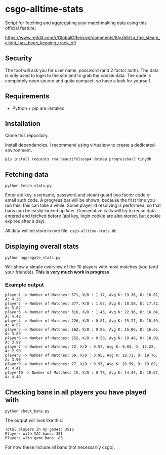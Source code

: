 # csgo-alltime-stats

Script for fetching and aggregating your matchmaking data using this official feature:

https://www.reddit.com/r/GlobalOffensive/comments/8lyzb6/so_the_steam_client_has_been_keeping_track_of/

## Security

The tool will ask you for user name, password (and 2 factor auth). The data is only used to login to the site
and to grab the cookie data. The code is completely open source and quite compact, so have a look for yourself.

## Requirements

- Python + pip are installed

## Installation

Clone this repository.

Install dependencies. I recommend using virtualenv to create a dedicated environment.

`pip install requests rsa beautifulsoup4 dotmap progressbar2 tinydb`

## Fetching data

`python fetch_stats.py`

Enter api key, username, password and steam guard two factor code or email auth code.
A progress bar will be shown, because the first time you run this, this can take a while.
Some player id resolving is performed, so that bans can be easliy looked up later.
Consecutive calls will try to reuse data entered and fetched before 
(api key, login cookie are also stored, but cookie expires after a day).

All data will be store in one file: `csgo-alltime-stats.db`

## Displaying overall stats

`python aggregate_stats.py`

Will show a simple overview of the 10 players with most matches (you (and your friends)).
**This is very much work in progress**

### Example output

```
player1 -> Number of Matches: 571, K/D : 1.17, Avg K: 19.36, D: 16.61, A: 4.36
player2 -> Number of Matches: 377, K/D : 1.07, Avg K: 18.58, D: 17.42, A: 5.02
player3 -> Number of Matches: 316, K/D : 1.43, Avg K: 22.96, D: 16.04, A: 4.42
player4 -> Number of Matches: 226, K/D : 0.81, Avg K: 15.27, D: 18.89, A: 4.57
player5 -> Number of Matches: 162, K/D : 0.96, Avg K: 16.06, D: 16.65, A: 3.89
player6 -> Number of Matches: 152, K/D : 0.58, Avg K: 10.48, D: 18.09, A: 3.99
player7 -> Number of Matches: 72, K/D : 0.57, Avg K: 9.85, D: 17.22, A: 2.90
player8 -> Number of Matches: 59, K/D : 0.95, Avg K: 18.71, D: 19.76, A: 3.90
player9 -> Number of Matches: 27, K/D : 0.93, Avg K: 18.59, D: 19.89, A: 4.41
player10 -> Number of Matches: 15, K/D : 0.78, Avg K: 14.47, D: 18.67, A: 4.40
```

## Checking bans in all players you have played with

```
python check_bans.py
```

The output will look like this:

```
Total players in my games: 3915
Players with VAC bans: 381
Players with game bans: 85
```
For now these include all bans (not necessarily csgo).
